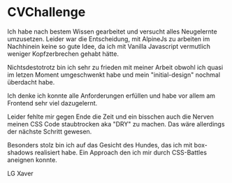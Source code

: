 # CVChallenge

Ich habe nach bestem Wissen gearbeitet und versucht alles Neugelernte umzusetzen.
Leider war die Entscheidung, mit AlpineJs zu arbeiten im Nachhinein keine so gute Idee, da ich mit Vanilla Javascript vermutlich weniger Kopfzerbrechen gehabt hätte.

Nichtsdestotrotz bin ich sehr zu frieden mit meiner Arbeit obwohl ich quasi im letzen Moment umgeschwenkt habe und mein "initial-design" nochmal überdacht habe.

Ich denke ich konnte alle Anforderungen erfüllen und habe vor allem am Frontend sehr viel dazugelernt.

Leider fehlte mir gegen Ende die Zeit und ein bisschen auch die Nerven meinen CSS Code staubtrocken aka "DRY" zu machen.
Das wäre allerdings der nächste Schritt gewesen.

Besonders stolz bin ich auf das Gesicht des Hundes, das ich mit box-shadows realisiert habe. Ein Approach den ich mir durch CSS-Battles aneignen konnte.

LG Xaver
